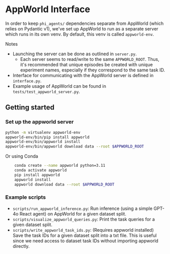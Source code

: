 # AppWorld Interface

In order to keep `phi_agents/` dependencies separate from AppWorld (which relies on Pydantic v1), we've set up AppWorld to run as a separate server which runs in its own venv. By default, this venv is called `appworld-env`.

Notes

* Launching the server can be done as outlined in `server.py`.
    * Each server seems to read/write to the same `APPWORLD_ROOT`. Thus, it's recommended that unique episodes be created with unique experiment names, especially if they correspond to the same task ID.
* Interface for communicating with the AppWorld server is defined in `interface.py`.
* Example usage of AppWorld can be found in `tests/test_appworld_server.py`.


## Getting started

### Set up the appworld server

```bash
python -m virtualenv appworld-env
appworld-env/bin/pip install appworld
appworld-env/bin/appworld install
appworld-env/bin/appworld download data --root $APPWORLD_ROOT
```

Or using Conda

```bash
    conda create --name appworld python=3.11
    conda activate appworld   
    pip install appworld
    appworld install
    appworld download data --root $APPWORLD_ROOT
```

### Example scripts

* `scripts/run_appworld_inference.py`: Run inference (using a simple GPT-4o React agent) on AppWorld for a given dataset split.
* `scripts/visualize_appworld_queries.py`: Print the task queries for a given dataset split.
* `scripts/write_appworld_task_ids.py`: (Requires appworld installed) Save the task IDs for a given dataset split into a txt file. This is useful since we need access to dataset task IDs without importing appworld directly.
